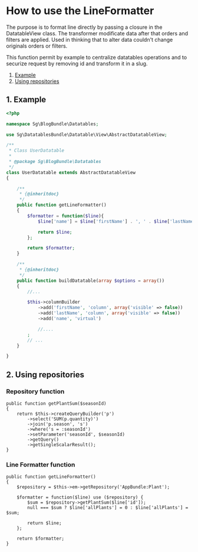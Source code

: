 # How to use the LineFormatter

The purpose is to format line directly by passing a closure in the DatatableView
class. The transformer modificate data after that orders and filters are applied.
Used in thinking that to alter data couldn't change originals orders or filters.

This function permit by example to centralize datatables operations and to
securize request by removing id and transform it in a slug.

1. [Example](#1-example)
2. [Using repositories](#2-using-repositories)

## 1. Example

```php
<?php

namespace Sg\BlogBundle\Datatables;

use Sg\DatatablesBundle\Datatable\View\AbstractDatatableView;

/**
 * Class UserDatatable
 *
 * @package Sg\BlogBundle\Datatables
 */
class UserDatatable extends AbstractDatatableView
{

    /**
     * {@inheritdoc}
     */
    public function getLineFormatter()
    {
        $formatter = function($line){
            $line['name'] = $line['firstName'] . ', ' . $line['lastName'];

            return $line;
        };

        return $formatter;
    }

    /**
     * {@inheritdoc}
     */
    public function buildDatatable(array $options = array())
    {
        //...

        $this->columnBuilder
            ->add('firstName', 'column', array('visible' => false))
            ->add('lastName', 'column', array('visible' => false))
            ->add('name', 'virtual')

            //....
        ;
        // ...
    }

}
```

## 2. Using repositories

### Repository function

```
public function getPlantSum($seasonId)
{
    return $this->createQueryBuilder('p')
        ->select('SUM(p.quantity)')
        ->join('p.season', 's')
        ->where('s = :seasonId')
        ->setParameter('seasonId', $seasonId)
        ->getQuery()
        ->getSingleScalarResult();
}
```

### Line Formatter function

```
public function getLineFormatter()
{
    $repository = $this->em->getRepository('AppBundle:Plant');

    $formatter = function($line) use ($repository) {
        $sum = $repository->getPlantSum($line['id']);
        null === $sum ? $line['allPlants'] = 0 : $line['allPlants'] = $sum;

        return $line;
    };

    return $formatter;
}
```
